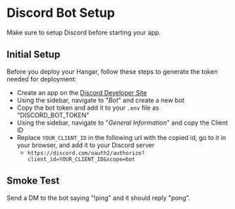 # Discord Bot Setup

Make sure to setup Discord before starting your app.

## Initial Setup

Before you deploy your Hangar, follow these steps to generate the token needed for deployment:

- Create an app on the [Discord Developer Site](https://discord.com/developers/applications)
- Using the sidebar, navigate to "_Bot_" and create a new bot
- Copy the bot token and add it to your `.env` file as "DISCORD_BOT_TOKEN"
- Using the sidebar, navigate to "_General Information_" and copy the Client ID
- Replace `YOUR_CLIENT_ID` in the following url with the copied id, go to it in your browser, and add it to your Discord server
  - `https://discord.com/oauth2/authorize?client_id=YOUR_CLIENT_ID&scope=bot`

## Smoke Test

Send a DM to the bot saying "!ping" and it should reply "pong".
